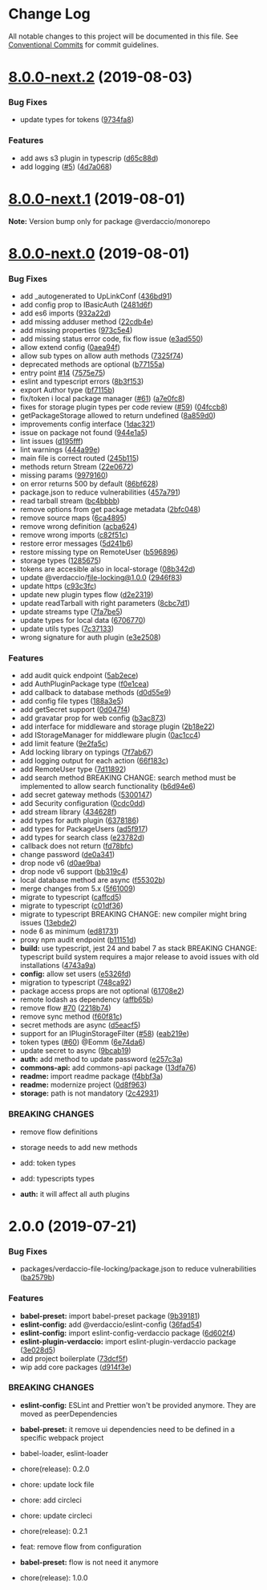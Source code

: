 # Change Log

All notable changes to this project will be documented in this file.
See [Conventional Commits](https://conventionalcommits.org) for commit guidelines.

# [8.0.0-next.2](https://github.com/verdaccio/monorepo/compare/v8.0.0-next.1...v8.0.0-next.2) (2019-08-03)


### Bug Fixes

* update types for tokens ([9734fa8](https://github.com/verdaccio/monorepo/commit/9734fa8))


### Features

* add aws s3 plugin in typescrip ([d65c88d](https://github.com/verdaccio/monorepo/commit/d65c88d))
* add logging ([#5](https://github.com/verdaccio/monorepo/issues/5)) ([4d7a068](https://github.com/verdaccio/monorepo/commit/4d7a068))





# [8.0.0-next.1](https://github.com/verdaccio/monorepo/compare/v8.0.0-next.0...v8.0.0-next.1) (2019-08-01)

**Note:** Version bump only for package @verdaccio/monorepo





# [8.0.0-next.0](https://github.com/verdaccio/monorepo/compare/v2.0.0...v8.0.0-next.0) (2019-08-01)


### Bug Fixes

* add _autogenerated to UpLinkConf ([436bd91](https://github.com/verdaccio/monorepo/commit/436bd91))
* add config prop to IBasicAuth ([2481d6f](https://github.com/verdaccio/monorepo/commit/2481d6f))
* add es6 imports ([932a22d](https://github.com/verdaccio/monorepo/commit/932a22d))
* add missing adduser method ([22cdb4e](https://github.com/verdaccio/monorepo/commit/22cdb4e))
* add missing properties ([973c5e4](https://github.com/verdaccio/monorepo/commit/973c5e4))
* add missing status error code, fix flow issue ([e3ad550](https://github.com/verdaccio/monorepo/commit/e3ad550))
* allow extend config ([0aea94f](https://github.com/verdaccio/monorepo/commit/0aea94f))
* allow sub types on allow auth methods ([7325f74](https://github.com/verdaccio/monorepo/commit/7325f74))
* deprecated methods are optional ([b77155a](https://github.com/verdaccio/monorepo/commit/b77155a))
* entry point [#14](https://github.com/verdaccio/monorepo/issues/14) ([7575e75](https://github.com/verdaccio/monorepo/commit/7575e75))
* eslint and typescript errors ([8b3f153](https://github.com/verdaccio/monorepo/commit/8b3f153))
* export Author type ([bf7115b](https://github.com/verdaccio/monorepo/commit/bf7115b))
* fix/token i local package manager ([#61](https://github.com/verdaccio/monorepo/issues/61)) ([a7e0fc8](https://github.com/verdaccio/monorepo/commit/a7e0fc8))
* fixes for storage plugin types per code review ([#59](https://github.com/verdaccio/monorepo/issues/59)) ([04fccb8](https://github.com/verdaccio/monorepo/commit/04fccb8))
* getPackageStorage allowed to return undefined ([8a859d0](https://github.com/verdaccio/monorepo/commit/8a859d0))
* improvements config interface ([1dac321](https://github.com/verdaccio/monorepo/commit/1dac321))
* issue on package not found ([944e1a5](https://github.com/verdaccio/monorepo/commit/944e1a5))
* lint issues ([d195fff](https://github.com/verdaccio/monorepo/commit/d195fff))
* lint warnings ([444a99e](https://github.com/verdaccio/monorepo/commit/444a99e))
* main file is correct routed ([245b115](https://github.com/verdaccio/monorepo/commit/245b115))
* methods return Stream ([22e0672](https://github.com/verdaccio/monorepo/commit/22e0672))
* missing params ([9979160](https://github.com/verdaccio/monorepo/commit/9979160))
* on error returns 500 by default ([86bf628](https://github.com/verdaccio/monorepo/commit/86bf628))
* package.json to reduce vulnerabilities ([457a791](https://github.com/verdaccio/monorepo/commit/457a791))
* read tarball stream ([bc4bbbb](https://github.com/verdaccio/monorepo/commit/bc4bbbb))
* remove options from get package metadata ([2bfc048](https://github.com/verdaccio/monorepo/commit/2bfc048))
* remove source maps ([6ca4895](https://github.com/verdaccio/monorepo/commit/6ca4895))
* remove wrong definition ([acba624](https://github.com/verdaccio/monorepo/commit/acba624))
* remove wrong imports ([c82f51c](https://github.com/verdaccio/monorepo/commit/c82f51c))
* restore error messages ([5d241b6](https://github.com/verdaccio/monorepo/commit/5d241b6))
* restore missing type on RemoteUser ([b596896](https://github.com/verdaccio/monorepo/commit/b596896))
* storage types ([1285675](https://github.com/verdaccio/monorepo/commit/1285675))
* tokens are accesible also in local-storage ([08b342d](https://github.com/verdaccio/monorepo/commit/08b342d))
* update @verdaccio/file-locking@1.0.0 ([2946f83](https://github.com/verdaccio/monorepo/commit/2946f83))
* update https ([c93c3fc](https://github.com/verdaccio/monorepo/commit/c93c3fc))
* update new plugin types flow ([d2e2319](https://github.com/verdaccio/monorepo/commit/d2e2319))
* update readTarball with right parameters ([8cbc7d1](https://github.com/verdaccio/monorepo/commit/8cbc7d1))
* update streams type ([7fa7be5](https://github.com/verdaccio/monorepo/commit/7fa7be5))
* update types for local data ([6706770](https://github.com/verdaccio/monorepo/commit/6706770))
* update utils types ([7c37133](https://github.com/verdaccio/monorepo/commit/7c37133))
* wrong signature for auth plugin ([e3e2508](https://github.com/verdaccio/monorepo/commit/e3e2508))


### Features

* add audit quick endpoint ([5ab2ece](https://github.com/verdaccio/monorepo/commit/5ab2ece))
* add AuthPluginPackage type ([f0e1cea](https://github.com/verdaccio/monorepo/commit/f0e1cea))
* add callback to database methods ([d0d55e9](https://github.com/verdaccio/monorepo/commit/d0d55e9))
* add config file types ([188a3e5](https://github.com/verdaccio/monorepo/commit/188a3e5))
* add getSecret support ([0d047f4](https://github.com/verdaccio/monorepo/commit/0d047f4))
* add gravatar prop for web config ([b3ac873](https://github.com/verdaccio/monorepo/commit/b3ac873))
* add interface for middleware and storage plugin ([2b18e22](https://github.com/verdaccio/monorepo/commit/2b18e22))
* add IStorageManager for middleware plugin ([0ac1cc4](https://github.com/verdaccio/monorepo/commit/0ac1cc4))
* add limit feature ([9e2fa5c](https://github.com/verdaccio/monorepo/commit/9e2fa5c))
* Add locking library on typings ([7f7ab67](https://github.com/verdaccio/monorepo/commit/7f7ab67))
* add logging output for each action ([66f183c](https://github.com/verdaccio/monorepo/commit/66f183c))
* add RemoteUser type ([7d11892](https://github.com/verdaccio/monorepo/commit/7d11892))
* add search method BREAKING CHANGE: search method must be implemented to allow search functionality ([b6d94e6](https://github.com/verdaccio/monorepo/commit/b6d94e6))
* add secret gateway methods ([5300147](https://github.com/verdaccio/monorepo/commit/5300147))
* add Security configuration ([0cdc0dd](https://github.com/verdaccio/monorepo/commit/0cdc0dd))
* add stream library ([434628f](https://github.com/verdaccio/monorepo/commit/434628f))
* add types for auth plugin ([6378186](https://github.com/verdaccio/monorepo/commit/6378186))
* add types for PackageUsers ([ad5f917](https://github.com/verdaccio/monorepo/commit/ad5f917))
* add types for search class ([e23782d](https://github.com/verdaccio/monorepo/commit/e23782d))
* callback does not return ([fd78bfc](https://github.com/verdaccio/monorepo/commit/fd78bfc))
* change password ([de0a341](https://github.com/verdaccio/monorepo/commit/de0a341))
* drop node v6 ([d0ae9ba](https://github.com/verdaccio/monorepo/commit/d0ae9ba))
* drop node v6 support ([bb319c4](https://github.com/verdaccio/monorepo/commit/bb319c4))
* local database method are async ([f55302b](https://github.com/verdaccio/monorepo/commit/f55302b))
* merge changes from 5.x ([5f61009](https://github.com/verdaccio/monorepo/commit/5f61009))
* migrate to typescript ([caffcd5](https://github.com/verdaccio/monorepo/commit/caffcd5))
* migrate to typescript ([c01df36](https://github.com/verdaccio/monorepo/commit/c01df36))
* migrate to typescript BREAKING CHANGE: new compiler might bring issues ([13ebde2](https://github.com/verdaccio/monorepo/commit/13ebde2))
* node 6 as minimum ([ed81731](https://github.com/verdaccio/monorepo/commit/ed81731))
* proxy npm audit endpoint ([b11151d](https://github.com/verdaccio/monorepo/commit/b11151d))
* **build:** use typescript, jest 24 and babel 7 as stack BREAKING CHANGE: typescript build system requires a major release to avoid issues with old installations ([4743a9a](https://github.com/verdaccio/monorepo/commit/4743a9a))
* **config:** allow set users ([e5326fd](https://github.com/verdaccio/monorepo/commit/e5326fd))
* migration to typescript ([748ca92](https://github.com/verdaccio/monorepo/commit/748ca92))
* package access props are not optional ([61708e2](https://github.com/verdaccio/monorepo/commit/61708e2))
* remote lodash as dependency ([affb65b](https://github.com/verdaccio/monorepo/commit/affb65b))
* remove flow [#70](https://github.com/verdaccio/monorepo/issues/70) ([2218b74](https://github.com/verdaccio/monorepo/commit/2218b74))
* remove sync method ([f60f81c](https://github.com/verdaccio/monorepo/commit/f60f81c))
* secret methods are async ([d5eacf5](https://github.com/verdaccio/monorepo/commit/d5eacf5))
* support for an IPluginStorageFilter ([#58](https://github.com/verdaccio/monorepo/issues/58)) ([eab219e](https://github.com/verdaccio/monorepo/commit/eab219e))
* token types ([#60](https://github.com/verdaccio/monorepo/issues/60)) @Eomm ([6e74da6](https://github.com/verdaccio/monorepo/commit/6e74da6))
* update secret to async ([9bcab19](https://github.com/verdaccio/monorepo/commit/9bcab19))
* **auth:** add method to update password ([e257c3a](https://github.com/verdaccio/monorepo/commit/e257c3a))
* **commons-api:** add commons-api package ([13dfa76](https://github.com/verdaccio/monorepo/commit/13dfa76))
* **readme:** import readme package ([f4bbf3a](https://github.com/verdaccio/monorepo/commit/f4bbf3a))
* **readme:** modernize project ([0d8f963](https://github.com/verdaccio/monorepo/commit/0d8f963))
* **storage:** path is not mandatory ([2c42931](https://github.com/verdaccio/monorepo/commit/2c42931))


### BREAKING CHANGES

* remove flow definitions
* storage needs to add new methods

* add: token types

* add: typescripts types
* **auth:** it will affect all auth plugins





# 2.0.0 (2019-07-21)


### Bug Fixes

* packages/verdaccio-file-locking/package.json to reduce vulnerabilities ([ba2579b](https://github.com/verdaccio/monorepo/commit/ba2579b))


### Features

* **babel-preset:** import babel-preset package ([9b39181](https://github.com/verdaccio/monorepo/commit/9b39181))
* **eslint-config:** add @verdaccio/eslint-config ([36fad54](https://github.com/verdaccio/monorepo/commit/36fad54))
* **eslint-config:** import eslint-config-verdaccio package ([6d602f4](https://github.com/verdaccio/monorepo/commit/6d602f4))
* **eslint-plugin-verdaccio:** import eslint-plugin-verdaccio package ([3e028d5](https://github.com/verdaccio/monorepo/commit/3e028d5))
* add project boilerplate ([73dcf5f](https://github.com/verdaccio/monorepo/commit/73dcf5f))
* wip add core packages ([d914f3e](https://github.com/verdaccio/monorepo/commit/d914f3e))


### BREAKING CHANGES

* **eslint-config:** ESLint and Prettier won't be provided anymore. They are moved as peerDependencies

* **babel-preset:** it remove ui dependencies need to be defined in a specific webpack project

- babel-loader, eslint-loader

- chore(release): 0.2.0

- chore: update lock file

- chore: add circleci

- chore: update circleci

- chore(release): 0.2.1

- feat: remove flow from configuration
* **babel-preset:** flow is not need it anymore

- chore(release): 1.0.0
